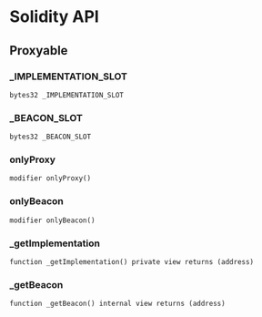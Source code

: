 # Solidity API

## Proxyable

### _IMPLEMENTATION_SLOT

```solidity
bytes32 _IMPLEMENTATION_SLOT
```

### _BEACON_SLOT

```solidity
bytes32 _BEACON_SLOT
```

### onlyProxy

```solidity
modifier onlyProxy()
```

### onlyBeacon

```solidity
modifier onlyBeacon()
```

### _getImplementation

```solidity
function _getImplementation() private view returns (address)
```

### _getBeacon

```solidity
function _getBeacon() internal view returns (address)
```

